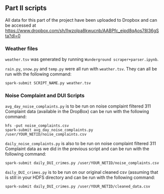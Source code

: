 ## Part II scripts
All data for this part of the project have been uploaded to Dropbox and can be accessed at https://www.dropbox.com/sh/llwzolpa8kwucnb/AABPfc_eipd8qAos78l36gSta?dl=0

### Weather files
`weather.tsv` was generated by running `Wunderground scraper+parser.ipynb`.

`rain.py`, `snow.py` and `temp.py` were all run with `weather.tsv`. They can all be run with the following command:

```
spark-submit SCRIPT_NAME.py weather.tsv
```

### Noise Complaint and DUI Scripts
`avg_day_noise_complaints.py` is to be run on noise complaint filtered 311 Complaint data (available in the DropBox) can be run with the following command:
```
hfs -put noise_complaints.csv
spark-submit avg_day_noise_complaints.py /user/YOUR_NETID/noise_complaints.csv
```

`daily_noise_complaints.py` is also to be run on noise complaint filtered 311 Complaint data as we did in the previous script and can be run with the following command:
```
spark-submit daily_DUI_crimes.py /user/YOUR_NETID/noise_complaints.csv
```

`daily_DUI_crimes.py` is to be run on our original cleaned csv (assuming that is still in your HDFS directory and can be run with the following command:
```
spark-submit daily_DUI_crimes.py /user/YOUR_NETID/cleaned_data.csv
```

